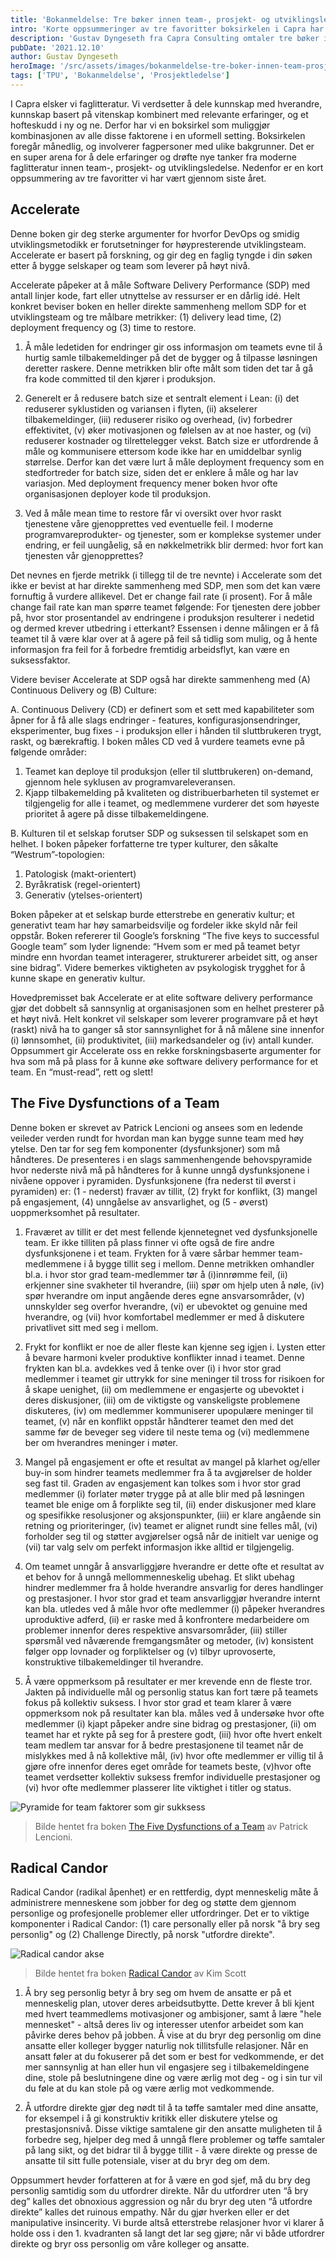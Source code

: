 ```yaml
---
title: 'Bokanmeldelse: Tre bøker innen team-, prosjekt- og utviklingsledelse'
intro: 'Korte oppsummeringer av tre favoritter boksirkelen i Capra har vært gjennom siste året. Dette er tre bøker vi setter enormt pris på både i vår daglige drift og ute hos våre kunder; vi påstår at dette er bøker med høy relevans for alle som jobber med IT.'
description: 'Gustav Dyngeseth fra Capra Consulting omtaler tre bøker innen TPU. Les dem her >>'
pubDate: '2021.12.10'
author: Gustav Dyngeseth
heroImage: '/src/assets/images/bokanmeldelse-tre-boker-innen-team-prosjekt-og-utviklingsledelse/hero.webp'
tags: ['TPU', 'Bokanmeldelse', 'Prosjektledelse']
---
```


I Capra elsker vi faglitteratur. Vi verdsetter å dele kunnskap med hverandre, kunnskap basert på vitenskap kombinert med relevante erfaringer, og et hofteskudd i ny og ne. Derfor har vi en boksirkel som muliggjør kombinasjonen av alle disse faktorene i en uformell setting. Boksirkelen foregår månedlig, og involverer fagpersoner med ulike bakgrunner. Det er en super arena for å dele erfaringer og drøfte nye tanker fra moderne faglitteratur innen team-, prosjekt- og utviklingsledelse. Nedenfor er en kort oppsummering av tre favoritter vi har vært gjennom siste året.

## Accelerate

Denne boken gir deg sterke argumenter for hvorfor DevOps og smidig utviklingsmetodikk er forutsetninger for høypresterende utviklingsteam. Accelerate er basert på forskning, og gir deg en faglig tyngde i din søken etter å bygge selskaper og team som leverer på høyt nivå.

Accelerate påpeker at å måle Software Delivery Performance (SDP) med antall linjer kode, fart eller utnyttelse av ressurser er en dårlig idé. Helt konkret beviser boken en heller direkte sammenheng mellom SDP for et utviklingsteam og tre målbare metrikker: (1) delivery lead time, (2) deployment frequency og (3) time to restore.

1. Å måle ledetiden for endringer gir oss informasjon om teamets evne til å hurtig samle tilbakemeldinger på det de bygger og å tilpasse løsningen deretter raskere. Denne metrikken blir ofte målt som tiden det tar å gå fra kode committed til den kjører i produksjon.

2. Generelt er å redusere batch size et sentralt element i Lean: (i) det reduserer syklustiden og variansen i flyten, (ii) akselerer tilbakemeldinger, (iii) reduserer risiko og overhead, (iv) forbedrer effektivitet, (v) øker motivasjonen og følelsen av at noe haster, og (vi) reduserer kostnader og tilrettelegger vekst. Batch size er utfordrende å måle og kommunisere ettersom kode ikke har en umiddelbar synlig størrelse. Derfor kan det være lurt å måle deployment frequency som en stedfortreder for batch size, siden det er enklere å måle og har lav variasjon. Med deployment frequency mener boken hvor ofte organisasjonen deployer kode til produksjon.

3. Ved å måle mean time to restore får vi oversikt over hvor raskt tjenestene våre gjenopprettes ved eventuelle feil. I moderne programvareprodukter- og tjenester, som er komplekse systemer under endring, er feil uungåelig, så en nøkkelmetrikk blir dermed: hvor fort kan tjenesten vår gjenopprettes?

Det nevnes en fjerde metrikk (i tillegg til de tre nevnte) i Accelerate som det ikke er bevist at har direkte sammenheng med SDP, men som det kan være fornuftig å vurdere allikevel. Det er change fail rate (i prosent). For å måle change fail rate kan man spørre teamet følgende: For tjenesten dere jobber på, hvor stor prosentandel av endringene i produksjon resulterer i nedetid og dermed krever utbedring i etterkant? Essensen i denne målingen er å få teamet til å være klar over at å agere på feil så tidlig som mulig, og å hente informasjon fra feil for å forbedre fremtidig arbeidsflyt, kan være en suksessfaktor.

Videre beviser Accelerate at SDP også har direkte sammenheng med (A) Continuous Delivery og (B) Culture:

A. Continuous Delivery (CD) er definert som et sett med kapabiliteter som åpner for å få alle slags endringer - features, konfigurasjonsendringer, eksperimenter, bug fixes - i produksjon eller i hånden til sluttbrukeren trygt, raskt, og bærekraftig. I boken måles CD ved å vurdere teamets evne på følgende områder:

1. Teamet kan deploye til produksjon (eller til sluttbrukeren) on-demand, gjennom hele syklusen av programvareleveransen.
2. Kjapp tilbakemelding på kvaliteten og distribuerbarheten til systemet er tilgjengelig for alle i teamet, og medlemmene vurderer det som høyeste prioritet å agere på disse tilbakemeldingene.

B. Kulturen til et selskap forutser SDP og suksessen til selskapet som en helhet. I boken påpeker forfatterne tre typer kulturer, den såkalte “Westrum”-topologien:

1. Patologisk (makt-orientert)
2. Byråkratisk (regel-orientert)
3. Generativ (ytelses-orientert)

Boken påpeker at et selskap burde etterstrebe en generativ kultur; et generativt team har høy samarbeidsvilje og fordeler ikke skyld når feil oppstår. Boken refererer til Google’s forskning “The five keys to successful Google team” som lyder lignende: “Hvem som er med på teamet betyr mindre enn hvordan teamet interagerer, strukturerer arbeidet sitt, og anser sine bidrag”. Videre bemerkes viktigheten av psykologisk trygghet for å kunne skape en generativ kultur.

Hovedpremisset bak Accelerate er at elite software delivery performance gjør det dobbelt så sannsynlig at organisasjonen som en helhet presterer på et høyt nivå. Helt konkret vil selskaper som leverer programvare på et høyt (raskt) nivå ha to ganger så stor sannsynlighet for å nå målene sine innenfor (i) lønnsomhet, (ii) produktivitet, (iii) markedsandeler og (iv) antall kunder. Oppsummert gir Accelerate oss en rekke forskningsbaserte argumenter for hva som må på plass for å kunne øke software delivery performance for et team. En “must-read”, rett og slett!

## The Five Dysfunctions of a Team

Denne boken er skrevet av Patrick Lencioni og ansees som en ledende veileder verden rundt for hvordan man kan bygge sunne team med høy ytelse. Den tar for seg fem komponenter (dysfunksjoner) som må håndteres. De presenteres i en slags sammenhengende behovspyramide hvor nederste nivå må på håndteres for å kunne unngå dysfunksjonene i nivåene oppover i pyramiden. Dysfunksjonene (fra nederst til øverst i pyramiden) er: (1 - nederst) fravær av tillit, (2) frykt for konflikt, (3) mangel på engasjement, (4) unngåelse av ansvarlighet, og (5 - øverst) uoppmerksomhet på resultater.

1. Fraværet av tillit er det mest fellende kjennetegnet ved dysfunksjonelle team. Er ikke tilliten på plass finner vi ofte også de fire andre dysfunksjonene i et team. Frykten for å være sårbar hemmer team-medlemmene i å bygge tillit seg i mellom. Denne metrikken omhandler bl.a. i hvor stor grad team-medlemmer tør å (i)innrømme feil, (ii) erkjenner sine svakheter til hverandre, (iii) spør om hjelp uten å nøle, (iv) spør hverandre om input angående deres egne ansvarsområder, (v) unnskylder seg overfor hverandre, (vi) er ubevoktet og genuine med hverandre, og (vii) hvor komfortabel medlemmer er med å diskutere privatlivet sitt med seg i mellom.

2. Frykt for konflikt er noe de aller fleste kan kjenne seg igjen i. Lysten etter å bevare harmoni kveler produktive konflikter innad i teamet. Denne frykten kan bl.a. avdekkes ved å tenke over (i) i hvor stor grad medlemmer i teamet gir uttrykk for sine meninger til tross for risikoen for å skape uenighet, (ii) om medlemmene er engasjerte og ubevoktet i deres diskusjoner, (iii) om de viktigste og vanskeligste problemene diskuteres, (iv) om medlemmer kommuniserer upopulære meninger til teamet, (v) når en konflikt oppstår håndterer teamet den med det samme før de beveger seg videre til neste tema og (vi) medlemmene ber om hverandres meninger i møter.

3. Mangel på engasjement er ofte et resultat av mangel på klarhet og/eller buy-in som hindrer teamets medlemmer fra å ta avgjørelser de holder seg fast til. Graden av engasjement kan tolkes som i hvor stor grad medlemmer (i) forlater møter trygge på at alle blir med på løsningen teamet ble enige om å forplikte seg til, (ii) ender diskusjoner med klare og spesifikke resolusjoner og aksjonspunkter, (iii) er klare angående sin retning og prioriteringer, (iv) teamet er alignet rundt sine felles mål, (vi) forholder seg til og støtter avgjørelser også når de initielt var uenige og (vii) tar valg selv om perfekt informasjon ikke alltid er tilgjengelig.

4. Om teamet unngår å ansvarliggjøre hverandre er dette ofte et resultat av et behov for å unngå mellommenneskelig ubehag. Et slikt ubehag hindrer medlemmer fra å holde hverandre ansvarlig for deres handlinger og prestasjoner. I hvor stor grad et team ansvarliggjør hverandre internt kan bla. utledes ved å måle hvor ofte medlemmer (i) påpeker hverandres uproduktive adferd, (ii) er raske med å konfrontere medarbeidere om problemer innenfor deres respektive ansvarsområder, (iii) stiller spørsmål ved nåværende fremgangsmåter og metoder, (iv) konsistent følger opp lovnader og forpliktelser og (v) tilbyr uprovoserte, konstruktive tilbakemeldinger til hverandre.

5. Å være oppmerksom på resultater er mer krevende enn de fleste tror. Jakten på individuelle mål og personlig status kan fort tære på teamets fokus på kollektiv suksess. I hvor stor grad et team klarer å være oppmerksom nok på resultater kan bla. måles ved å undersøke hvor ofte medlemmer (i) kjapt påpeker andre sine bidrag og prestasjoner, (ii) om teamet har et rykte på seg for å prestere godt, (iii) hvor ofte hvert enkelt team medlem tar ansvar for å bedre prestasjonene til teamet når de mislykkes med å nå kollektive mål, (iv) hvor ofte medlemmer er villig til å gjøre ofre innenfor deres eget område for teamets beste, (v)hvor ofte teamet verdsetter kollektiv suksess fremfor individuelle prestasjoner og (vi) hvor ofte medlemmer plasserer lite viktighet i titler og status.

![Pyramide for team faktorer som gir sukksess](/src/assets/images/bokanmeldelse-tre-boker-innen-team-prosjekt-og-utviklingsledelse/team.webp)

> Bilde hentet fra boken [The Five Dysfunctions of a Team](https://www.tablegroup.com/product/dysfunctions/) av Patrick Lencioni.

## Radical Candor

Radical Candor (radikal åpenhet) er en rettferdig, dypt menneskelig måte å administrere menneskene som jobber for deg og støtte dem gjennom personlige og profesjonelle problemer eller utfordringer. Det er to viktige komponenter i Radical Candor: (1) care personally eller på norsk "å bry seg personlig" og (2) Challenge Directly, på norsk "utfordre direkte".

![Radical candor akse](/src/assets/images/bokanmeldelse-tre-boker-innen-team-prosjekt-og-utviklingsledelse/radical.webp)

> Bilde hentet fra boken [Radical Candor](https://www.radicalcandor.com/) av Kim Scott

1. Å bry seg personlig betyr å bry seg om hvem de ansatte er på et menneskelig plan, utover deres arbeidsutbytte. Dette krever å bli kjent med hvert teammedlems motivasjoner og ambisjoner, samt å lære "hele mennesket" - altså deres liv og interesser utenfor arbeidet som kan påvirke deres behov på jobben. Å vise at du bryr deg personlig om dine ansatte eller kolleger bygger naturlig nok tillitsfulle relasjoner. Når en ansatt føler at du fokuserer på det som er best for vedkommende, er det mer sannsynlig at han eller hun vil engasjere seg i tilbakemeldingene dine, stole på beslutningene dine og være ærlig mot deg - og i sin tur vil du føle at du kan stole på og være ærlig mot vedkommende.

2. Å utfordre direkte gjør deg nødt til å ta tøffe samtaler med dine ansatte, for eksempel i å gi konstruktiv kritikk eller diskutere ytelse og prestasjonsnivå. Disse viktige samtalene gir den ansatte muligheten til å forbedre seg, hjelper deg med å unngå flere problemer og tøffe samtaler på lang sikt, og det bidrar til å bygge tillit - å være direkte og presse de ansatte til sitt fulle potensiale, viser at du bryr deg om dem.

Oppsummert hevder forfatteren at for å være en god sjef, må du bry deg personlig samtidig som du utfordrer direkte. Når du utfordrer uten “å bry deg” kalles det obnoxious aggression og når du bryr deg uten “å utfordre direkte” kalles det ruinous empathy. Når du gjør hverken eller er det manipulative insincerity. Vi burde altså etterstrebe relasjoner hvor vi klarer å holde oss i den 1. kvadranten så langt det lar seg gjøre; når vi både utfordrer direkte og bryr oss personlig om våre kolleger og ansatte.